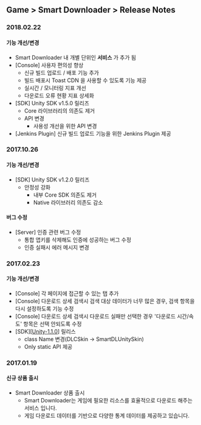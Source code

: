 ## Game > Smart Downloader > Release Notes

### 2018.02.22
#### 기능 개선/변경
- Smart Downloader 내 개별 단위인 <b>서비스</b> 가 추가 됨
- [Console] 사용자 편의성 향상
    - 신규 빌드 업로드 / 배포 기능 추가
    - 빌드 배포시 Toast CDN 을 사용할 수 있도록 기능 제공
    - 실시간 / 모니터링 지표 개선
    - 다운로드 오류 현황 지표 상세화
- [SDK] Unity SDK v1.5.0 릴리즈
    - Core 라이브러리의 의존도 제거
    - API 변경
        - 사용성 개선을 위한 API 변경
- [Jenkins Plugin] 신규 빌드 업로드 기능을 위한 Jenkins Plugin 제공

### 2017.10.26

#### 기능 개선/변경

* [SDK] Unity SDK v1.2.0 릴리즈
    * 안정성 강화
        * 내부 Core SDK 의존도 제거
        * Native 라이브러리 의존도 감소

#### 버그 수정

* [Server] 인증 관련 버그 수정
    * 통합 앱키를 삭제해도 인증에 성공하는 버그 수정
    * 인증 실패시 에러 메시지 변경

### 2017.02.23

#### 기능 개선/변경

* [Console] 각 페이지에 접근할 수 있는 탭 추가
* [Console] 다운로드 상세 검색시 검색 대상 데이터가 너무 많은 경우, 검색 항목을 다시 설정하도록 기능 수정
* [Console] 다운로드 상세 검색시 다운로드 실패만 선택한 경우 '다운로드 시간/속도' 항목은 선택 안되도록 수정
* [SDK][[Unity-1.1.0](/Download/#upcoming-products-smart-downloader)] 릴리스 
    * class Name 변경(DLCSkin -> SmartDLUnitySkin) 
    * Only static API 제공 



### 2017.01.19
#### 신규 상품 출시
* Smart Downloader 상품 출시
    * Smart Downloader는 게임에 필요한 리소스를 효율적으로 다운로드 해주는 서비스 입니다.
    * 게임 다운로드 데이터를 기반으로 다양한 통계 데이터를 제공하고 있습니다.

